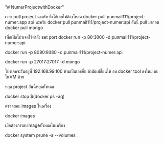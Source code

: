 "# NumerProjectwithDocker"

เวลา pull project นะครับ ดึงได้เลยไม่ต้องโหลด
docker pull punmail111/project-numer:app
api นะครับ
docker pull punmail111/project-numer:api
อันนี้ pull มาก่อน
docker pull mongo

เพื่อเปิดโปรเจคใช้คำสั่ง
          set port
docker run -p 80:3000 -d punmail111/project-numer:api

docker run -p 8080:8080 -d punmail111/project-numer:api

docker run -p 27017:27017 -d mongo

โปรเจคจะรันอยู่ที่ 192.168.99.100 ห้ามเป็นเลขอื่น ถ้ามันเปลี่ยนให้ ลบ docker tool ลงใหม่ ลบ ในVM ด้วย

หยุด project อันนี้หยุดทั้งหมด

docker stop $(docker ps -aq)

ตรวจสอบ images ในเครื่อง

docker images

เมื่อต้องการลบimageทั้งหมดในเครื่อง

docker system prune -a --volumes
